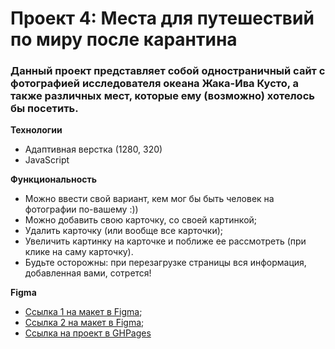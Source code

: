# Проект 4: Места для путешествий по миру после карантина

### Данный проект представляет собой одностраничный сайт с фотографией исследователя океана Жака-Ива Кусто, а также различных мест, которые ему (возможно) хотелось бы посетить.

**Технологии**

* Адаптивная верстка (1280, 320)
* JavaScript 

**Функциональность**

* Можно ввести свой вариант, кем мог бы быть человек на фотографии по-вашему :))
* Можно добавить свою карточку, со своей картинкой;
* Удалить карточку (или вообще все карточки);
* Увеличить картинку на карточке и поближе ее рассмотреть (при клике на саму карточку).
* Будьте осторожны: при перезагрузке страницы вся информация, добавленная вами, сотрется!

**Figma**

* [Ссылка 1 на макет в Figma](https://www.figma.com/file/StZjf8HnoeLdiXS7dYrLAh/JavaScript.-Sprint-4);
* [Ссылка 2 на макет в Figma](https://www.figma.com/file/nlYpT4VhFiwimn2YlncrcF/JavaScript.-Sprint-5?node-id=0%3A1);
* [Ссылка на проект в GHPages](https://marinambur.github.io/mesto/)


